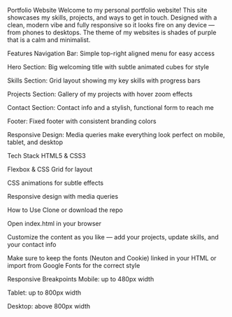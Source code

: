 Portfolio Website
Welcome to my personal portfolio website! This site showcases my skills, projects, and ways to get in touch. Designed with a clean, modern vibe and fully responsive so it looks fire on any device — from phones to desktops. The theme of my websites is shades of purple that is a calm and minimalist.

Features
Navigation Bar: Simple top-right aligned menu for easy access

Hero Section: Big welcoming title with subtle animated cubes for style

Skills Section: Grid layout showing my key skills with progress bars

Projects Section: Gallery of my projects with hover zoom effects

Contact Section: Contact info and a stylish, functional form to reach me

Footer: Fixed footer with consistent branding colors

Responsive Design: Media queries make everything look perfect on mobile, tablet, and desktop

Tech Stack
HTML5 & CSS3

Flexbox & CSS Grid for layout

CSS animations for subtle effects

Responsive design with media queries

How to Use
Clone or download the repo

Open index.html in your browser

Customize the content as you like — add your projects, update skills, and your contact info

Make sure to keep the fonts (Neuton and Cookie) linked in your HTML or import from Google Fonts for the correct style

Responsive Breakpoints
Mobile: up to 480px width

Tablet: up to 800px width

Desktop: above 800px width
